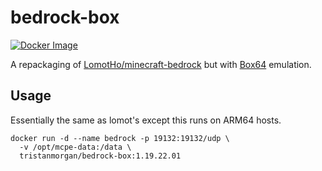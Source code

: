 # bedrock-box
[![Docker Image](https://img.shields.io/badge/docker-tristanmorgan%2Fbedrock--box-blue.svg)](https://hub.docker.com/r/tristanmorgan/bedrock-box/)

A repackaging of [LomotHo/minecraft-bedrock](http://github.com/LomotHo/minecraft-bedrock/) but with [Box64](https://github.com/ptitSeb/box64) emulation.

## Usage

Essentially the same as lomot's except this runs on ARM64 hosts.

    docker run -d --name bedrock -p 19132:19132/udp \
      -v /opt/mcpe-data:/data \
      tristanmorgan/bedrock-box:1.19.22.01

